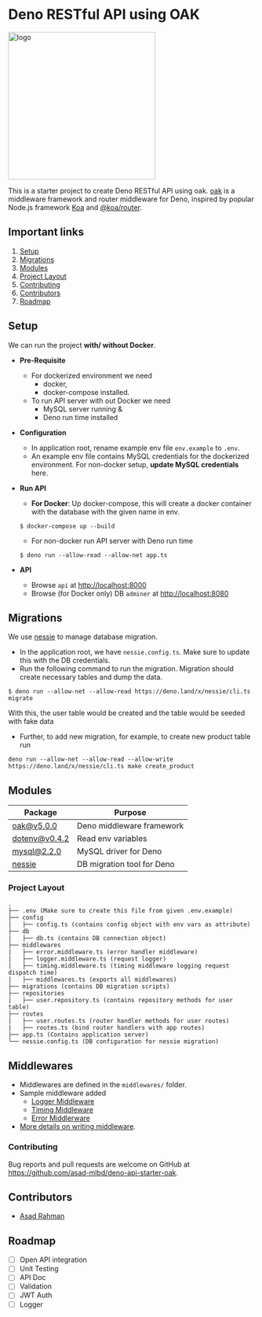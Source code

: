 # Deno RESTful API using OAK

<img src="https://deno.land/images/deno_logo.png" alt="logo" width="300"/>

This is a starter project to create Deno RESTful API using oak. [oak](https://github.com/oakserver/oak) is a middleware framework and router middleware for Deno, inspired by popular Node.js framework [Koa](https://koajs.com/) and [@koa/router](https://github.com/koajs/router/).

## Important links
 1) [Setup](#setup)
 2) [Migrations](#migrations)
 3) [Modules](#modules)
 4) [Project Layout](#project-layout)
 5) [Contributing](#contributing)
 6) [Contributors](#contributors)
 7) [Roadmap](#roadmap)

## Setup
We can run the project **with/ without Docker**. 
- **Pre-Requisite**
    - For dockerized environment we need 
        - docker, 
        - docker-compose installed.
    - To run API server with out Docker we need
        - MySQL server running &
        - Deno run time installed
- **Configuration**
    - In application root, rename example env file `env.example` to `.env`.
    - An example env file contains MySQL credentials for the dockerized environment. For non-docker setup, **update MySQL credentials** here.
- **Run API**
    - **For Docker**: Up docker-compose, this will create a docker container with the database with the given name in env. 
    ``` 
    $ docker-compose up --build
    ```

    - For non-docker run API server with Deno run time
    ```
    $ deno run --allow-read --allow-net app.ts
    ```
- **API** 
    - Browse `api` at [http://localhost:8000](http://localhost:8000)
    - Browse (for Docker only) DB `adminer` at [http://localhost:8080](http://localhost:8080)

## Migrations 
We use [nessie](https://deno.land/x/nessie) to manage database migration. 
- In the application root, we have `nessie.config.ts`. Make sure to update this with the DB credentials. 
- Run the following command to run the migration. Migration should create necessary tables and dump the data.
```
$ deno run --allow-net --allow-read https://deno.land/x/nessie/cli.ts migrate
```
With this, the user table would be created and the table would be seeded with fake data

- Further, to add new migration, for example, to create new product table run
```
deno run --allow-net --allow-read --allow-write https://deno.land/x/nessie/cli.ts make create_product
```

## Modules


| Package  | Purpose |
| ---------|---------|
|[oak@v5.0.0](https://deno.land/x/oak@v5.0.0/mod.ts)| Deno middleware framework|
|[dotenv@v0.4.2](https://deno.land/x/dotenv@v0.4.2/mod.ts)| Read env variables|
|[mysql@2.2.0](https://deno.land/x/mysql@2.2.0/mod.ts)|MySQL driver for Deno|
|[nessie](https://deno.land/x/nessie/mod.ts)| DB migration tool for Deno|

### Project Layout 

```
.
├── .env (Make sure to create this file from given .env.example)
├── config
|   ├── config.ts (contains config object with env vars as attribute)
├── db
|   ├── db.ts (contains DB connection object)
├── middlewares
|   ├── error.middleware.ts (error handler middleware)
|   ├── logger.middleware.ts (request logger)
|   ├── timing.middleware.ts (timing middleware logging request dispatch time)
|   ├── middlewares.ts (exports all middlewares)
├── migrations (contains DB migration scripts)
├── repositories
|   ├── user.repository.ts (contains repository methods for user table)
├── routes
|   ├── user.routes.ts (router handler methods for user routes)
|   ├── routes.ts (bind router handlers with app routes)
├── app.ts (Contains application server)
└── nessie.config.ts (DB configuration for nessie migration)
```


## Middlewares
- Middlewares are defined in the `middlewares/` folder.
- Sample middleware added
    - [Logger Middleware](/middlewares/logger.middleware.ts)
    - [Timing Middleware](/middlewares/timing.middleware.ts)
    - [Error Middlerware](/middlewares/error.middleware.ts)
- [More details on writing middleware](https://deno.land/x/oak#application-middleware-and-context).

### Contributing
Bug reports and pull requests are welcome on GitHub at https://github.com/asad-mlbd/deno-api-starter-oak. 

## Contributors
- [Asad Rahman](https://github.com/asad-mlbd)

## Roadmap

- [ ] Open API integration
- [ ] Unit Testing
- [ ] API Doc
- [ ] Validation
- [ ] JWT Auth
- [ ] Logger
